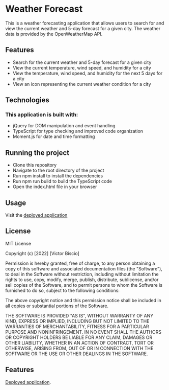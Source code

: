# Weather Forecast
This is a weather forecasting application that allows users to search for and view the current weather and 5-day forecast for a given city. The weather data is provided by the OpenWeatherMap API.

## Features
* Search for the current weather and 5-day forecast for a given city
* View the current temperature, wind speed, and humidity for a city
* View the temperature, wind speed, and humidity for the next 5 days for a city
* View an icon representing the current weather condition for a city

## Technologies

### This application is built with:
* jQuery for DOM manipulation and event handling
* TypeScript for type checking and improved code organization
* Moment.js for date and time formatting

## Running the project
* Clone this repository
* Navigate to the root directory of the project
* Run npm install to install the dependencies
* Run npm run build to build the TypeScript code
* Open the index.html file in your browser

## Usage

Visit the [deployed application](https://reinkaoss.github.io/Server-Side-APIs-Weather-Dashboard/)

## License

MIT License

Copyright (c) [2022] [Victor Biscio]

Permission is hereby granted, free of charge, to any person obtaining a copy
of this software and associated documentation files (the "Software"), to deal
in the Software without restriction, including without limitation the rights
to use, copy, modify, merge, publish, distribute, sublicense, and/or sell
copies of the Software, and to permit persons to whom the Software is
furnished to do so, subject to the following conditions:

The above copyright notice and this permission notice shall be included in all
copies or substantial portions of the Software.

THE SOFTWARE IS PROVIDED "AS IS", WITHOUT WARRANTY OF ANY KIND, EXPRESS OR
IMPLIED, INCLUDING BUT NOT LIMITED TO THE WARRANTIES OF MERCHANTABILITY,
FITNESS FOR A PARTICULAR PURPOSE AND NONINFRINGEMENT. IN NO EVENT SHALL THE
AUTHORS OR COPYRIGHT HOLDERS BE LIABLE FOR ANY CLAIM, DAMAGES OR OTHER
LIABILITY, WHETHER IN AN ACTION OF CONTRACT, TORT OR OTHERWISE, ARISING FROM,
OUT OF OR IN CONNECTION WITH THE SOFTWARE OR THE USE OR OTHER DEALINGS IN THE
SOFTWARE.

## Features

[Deployed application](https://reinkaoss.github.io/Server-Side-APIs-Weather-Dashboard/).